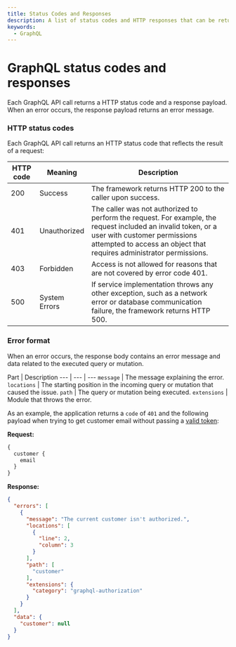 ```yaml
---
title: Status Codes and Responses
description: A list of status codes and HTTP responses that can be returned from the GraphQl API.
keywords:
  - GraphQL
---
```


# GraphQL status codes and responses

Each GraphQL API call returns a HTTP status code and a response payload. When an error occurs, the response payload returns an error message.

### HTTP status codes

Each GraphQL API call returns an HTTP status code that reflects the result of a request:

HTTP code | Meaning | Description
--- | --- | ---
200 | Success | The framework returns HTTP 200 to the caller upon success.
401 | Unauthorized | The caller was not authorized to perform the request. For example, the request included an invalid token, or a user with customer permissions attempted to access an object that requires administrator permissions.
403 | Forbidden | Access is not allowed for reasons that are not covered by error code 401.
500 | System Errors | If service implementation throws any other exception, such as a network error or database communication failure, the framework returns HTTP 500.

### Error format

When an error occurs, the response body contains an error message and data related to the executed query or mutation.

Part | Description
--- | --- | ---
`message` | The message explaining the error.
`locations` | The starting position in the incoming query or mutation that caused the issue.
`path` | The query or mutation being executed.
`extensions` | Module that throws the error.

As an example, the application returns a `code` of `401` and the following payload when trying to get customer email without passing a [valid token](authorization-tokens.md):

**Request:**

```graphql
{
  customer {
    email
  }
}
```

**Response:**

```json
{
  "errors": [
    {
      "message": "The current customer isn't authorized.",
      "locations": [
        {
          "line": 2,
          "column": 3
        }
      ],
      "path": [
        "customer"
      ],
      "extensions": {
        "category": "graphql-authorization"
      }
    }
  ],
  "data": {
    "customer": null
  }
}
```
